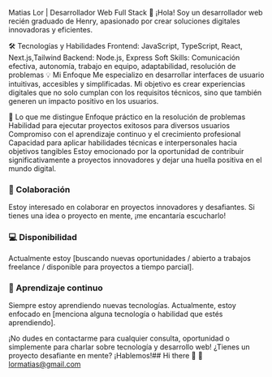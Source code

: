 Matias Lor | Desarrollador Web Full Stack 🚀
¡Hola! Soy un desarrollador web recién graduado de Henry, apasionado por crear soluciones digitales innovadoras y eficientes.

🛠️ Tecnologías y Habilidades
Frontend: JavaScript, TypeScript, React, Next.js,Tailwind
Backend: Node.js, Express
Soft Skills: Comunicación efectiva, autonomía, trabajo en equipo, adaptabilidad, resolución de problemas
💡 Mi Enfoque
Me especializo en desarrollar interfaces de usuario intuitivas, accesibles y simplificadas. Mi objetivo es crear experiencias digitales que no solo cumplan con los requisitos técnicos, sino que también generen un impacto positivo en los usuarios.

🌟 Lo que me distingue
Enfoque práctico en la resolución de problemas
Habilidad para ejecutar proyectos exitosos para diversos usuarios
Compromiso con el aprendizaje continuo y el crecimiento profesional
Capacidad para aplicar habilidades técnicas e interpersonales hacia objetivos tangibles
Estoy emocionado por la oportunidad de contribuir significativamente a proyectos innovadores y dejar una huella positiva en el mundo digital.

### 🤝 Colaboración

Estoy interesado en colaborar en proyectos innovadores y desafiantes. Si tienes una idea o proyecto en mente, ¡me encantaría escucharlo!

### 💻 Disponibilidad

Actualmente estoy [buscando nuevas oportunidades / abierto a trabajos freelance / disponible para proyectos a tiempo parcial].

### 🌱 Aprendizaje continuo

Siempre estoy aprendiendo nuevas tecnologías. Actualmente, estoy enfocado en [menciona alguna tecnología o habilidad que estés aprendiendo].

¡No dudes en contactarme para cualquier consulta, oportunidad o simplemente para charlar sobre tecnología y desarrollo web!
 ¿Tienes un proyecto desafiante en mente? ¡Hablemos!## Hi there 👋  📧lormatias@gmail.com
